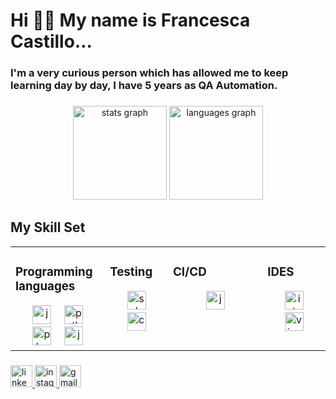 <h1 align="left">Hi 🙋‍♀️ My name is Francesca  Castillo...</h1>

<h3 align="left"> I'm a very curious person which has allowed me to keep learning day by day, I have 5 years as QA Automation. </h3>

###

<div align="center">
  <img src="https://github-readme-stats.vercel.app/api?username=FranceCastillo&hide_title=false&hide_rank=false&show_icons=true&include_all_commits=true&count_private=true&disable_animations=false&theme=dracula&locale=en&hide_border=false" height="150" alt="stats graph"  />
  <img src="https://github-readme-stats.vercel.app/api/top-langs?username=FranceCastillo&locale=en&hide_title=false&layout=compact&card_width=320&langs_count=12&theme=dracula&hide_border=false" height="150" alt="languages graph"  />
</div>

###

## My Skill Set  
<table>
  <tr>
    <td valign="top" width="30%">

### Programming languages 
<div align="center">  
    <img width="12" />
    <img src="https://cdn.jsdelivr.net/gh/devicons/devicon/icons/java/java-original.svg" height="30" alt="java logo"  />
    <img width="12" />
    <img src="https://cdn.jsdelivr.net/gh/devicons/devicon/icons/python/python-original.svg" height="30" alt="python logo"  />
    <img width="12" />
    <img src="https://cdn.jsdelivr.net/gh/devicons/devicon/icons/php/php-original.svg" height="30" alt="php logo"  />
    <img width="12" />
    <img src="https://cdn.jsdelivr.net/gh/devicons/devicon/icons/javascript/javascript-original.svg" height="30" alt="javascript logo"  />
  </div>
  </td>
  
  <td valign="top" width="20%">

### Testing
  <div align="center"> 
    <img width="12" />
    <img src="https://cdn.simpleicons.org/selenium/43B02A" height="30" alt="selenium logo"  />
    <img width="12" />
    <img src="https://cdn.jsdelivr.net/gh/devicons/devicon/icons/cucumber/cucumber-plain.svg" height="30" alt="cucumber logo"  />
  </div>
  
</td><td valign="top" width="30%">

### CI/CD
  <div align="center">  
  <img src="https://skillicons.dev/icons?i=jenkins" height="30" alt="jenkins logo"  />
  </div>
  </td>
  <td valign="top" width="20%">

### IDES
   <div align="center"> 
    <img width="12" />
    <img src="https://skillicons.dev/icons?i=idea" height="30" alt="intellijidea logo"  />
    <img width="12" />
    <img src="https://skillicons.dev/icons?i=visualstudio" height="30" alt="visualstudio logo"  />
    </div>

</td></tr></table>  
    
###

<div align="left">
  <a href="https://www.linkedin.com/in/francesca-castillo/" target="_blank">
    <img src="https://img.shields.io/static/v1?message=LinkedIn&logo=linkedin&label=&color=0077B5&logoColor=white&labelColor=&style=for-the-badge" height="35" alt="linkedin logo"  />
  </a>
  <a href="https://www.instagram.com/france.blefari/" target="_blank">
    <img src="https://img.shields.io/static/v1?message=Instagram&logo=instagram&label=&color=E4405F&logoColor=white&labelColor=&style=for-the-badge" height="35" alt="instagram logo"  />
  </a>
  <img src="https://img.shields.io/static/v1?message=Gmail&logo=gmail&label=&color=D14836&logoColor=white&labelColor=&style=for-the-badge" height="35" alt="gmail logo"  />
</div>

###
